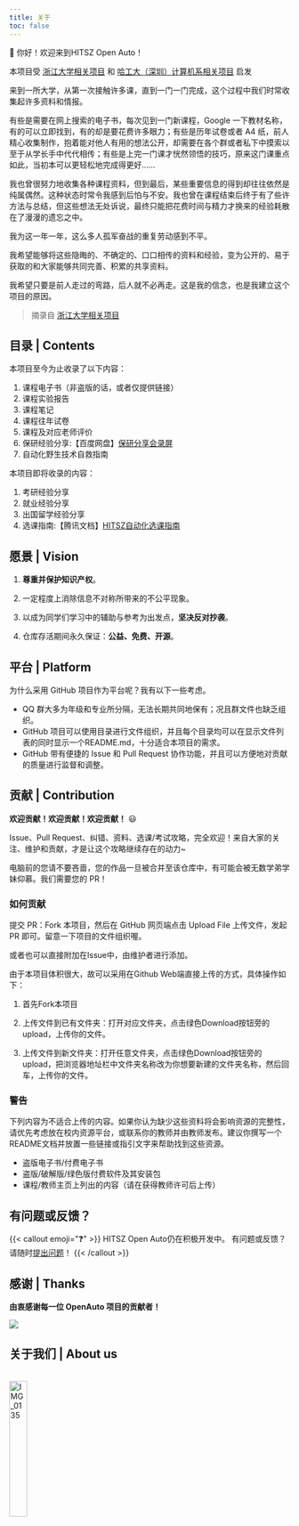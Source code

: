 ```yaml
---
title: 关于
toc: false
---
```


👋 你好！欢迎来到HITSZ Open Auto！

<!--more-->

本项目受 [浙江大学相关项目](https://github.com/QSCTech/zju-icicles) 和 [哈工大（深圳）计算机系相关项目](https://github.com/hewei2001/HITSZ-OpenCS) 启发

来到一所大学，从第一次接触许多课，直到一门一门完成，这个过程中我们时常收集起许多资料和情报。

有些是需要在网上搜索的电子书，每次见到一门新课程，Google 一下教材名称，有的可以立即找到，有的却是要花费许多眼力；有些是历年试卷或者 A4 纸，前人精心收集制作，抱着能对他人有用的想法公开，却需要在各个群或者私下中摸索以至于从学长手中代代相传；有些是上完一门课才恍然领悟的技巧，原来这门课重点如此，当初本可以更轻松地完成得更好……

我也曾很努力地收集各种课程资料，但到最后，某些重要信息的得到却往往依然是纯属偶然。这种状态时常令我感到后怕与不安。我也曾在课程结束后终于有了些许方法与总结，但这些想法无处诉说，最终只能把花费时间与精力才换来的经验耗散在了漫漫的遗忘之中。

我为这一年一年，这么多人孤军奋战的重复劳动感到不平。

我希望能够将这些隐晦的、不确定的、口口相传的资料和经验，变为公开的、易于获取的和大家能够共同完善、积累的共享资料。

我希望只要是前人走过的弯路，后人就不必再走。这是我的信念，也是我建立这个项目的原因。

>摘录自 [浙江大学相关项目](https://github.com/QSCTech/zju-icicles)

## 目录 | Contents

本项目至今为止收录了以下内容：

1. 课程电子书（非盗版的话，或者仅提供链接）
2. 课程实验报告
3. 课程笔记
4. 课程往年试卷
5. 课程及对应老师评价
6. 保研经验分享:【百度网盘】[保研分享会录屏](https://pan.baidu.com/s/1Obj_0-ayYCXo9hm2X492Mg?pwd=1234)
7. 自动化野生技术自救指南

本项目即将收录的内容：
1. 考研经验分享
2. 就业经验分享
3. 出国留学经验分享
4. 选课指南:【腾讯文档】[HITSZ自动化选课指南](https://docs.qq.com/sheet/DWG5peENzSk1sTk1G)

## 愿景 | Vision

1. **尊重并保护知识产权**。

2. 一定程度上消除信息不对称所带来的不公平现象。
   
3. 以成为同学们学习中的辅助与参考为出发点，**坚决反对抄袭**。
   
4. 仓库存活期间永久保证：**公益、免费、开源**。

## 平台 | Platform

为什么采用 GitHub 项目作为平台呢？我有以下一些考虑。

- QQ 群大多为年级和专业所分隔，无法长期共同地保有；况且群文件也缺乏组织。
- GitHub 项目可以使用目录进行文件组织，并且每个目录均可以在显示文件列表的同时显示一个README.md，十分适合本项目的需求。
- GitHub 带有便捷的 Issue 和 Pull Request 协作功能，并且可以方便地对贡献的质量进行监督和调整。

## 贡献 | Contribution

**欢迎贡献！欢迎贡献！欢迎贡献！** 😃

Issue、Pull Request、纠错、资料、选课/考试攻略，完全欢迎！来自大家的关注、维护和贡献，才是让这个攻略继续存在的动力~

电脑前的您请不要吝啬，您的作品一旦被合并至该仓库中，有可能会被无数学弟学妹仰慕。我们需要您的 PR！

### 如何贡献
提交 PR：Fork 本项目，然后在 GitHub 网页端点击 Upload File 上传文件，发起 PR 即可。留意一下项目的文件组织喔。

或者也可以直接附加在Issue中，由维护者进行添加。

由于本项目体积很大，故可以采用在Github Web端直接上传的方式，具体操作如下：

1. 首先Fork本项目

2. 上传文件到已有文件夹：打开对应文件夹，点击绿色Download按钮旁的upload，上传你的文件。

3. 上传文件到新文件夹：打开任意文件夹，点击绿色Download按钮旁的upload，把浏览器地址栏中文件夹名称改为你想要新建的文件夹名称，然后回车，上传你的文件。

### 警告
下列内容为不适合上传的内容。如果你认为缺少这些资料将会影响资源的完整性，请优先考虑放在校内资源平台，或联系你的教师并由教师发布。建议你撰写一个README文档并放置一些链接或指引文字来帮助找到这些资源。

- 盗版电子书/付费电子书
- 盗版/破解版/绿色版付费软件及其安装包
- 课程/教师主页上列出的内容（请在获得教师许可后上传）

## 有问题或反馈？

{{< callout emoji="❓" >}}
  HITSZ Open Auto仍在积极开发中。
  有问题或反馈？请随时[提出问题](https://github.com/HITSZ-Auto/HITSZ-OpenAuto/issues)！
{{< /callout >}}

## 感谢 | Thanks

**由衷感谢每一位 OpenAuto 项目的贡献者！**

<a href="https://github.com/HITSZ-OpenAuto/HITSZ-OpenAuto/graphs/contributors">
  <img src="https://contrib.rocks/image?repo=HITSZ-OpenAuto/HITSZ-OpenAuto" />
</a>

## 关于我们 | About us

<br>


<div class="github-card" data-github="HITSZ-OpenAuto" data-width="400" data-height="" data-theme="default" style="float:left;width:20%"><script src="//cdn.jsdelivr.net/github-cards/latest/widget.js"></script></div>
<!-- <div style="float:right;width:25%"> -->
<div class="sponsor-img">
<img src="https://mitcher-1316637614.cos.ap-nanjing.myqcloud.com/hoa/IMG_0135.png?imageSlim" alt="IMG_0135" style="float:left;width:25%">
</div>